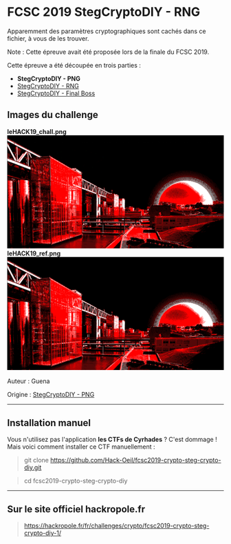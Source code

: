 # FCSC 2019 StegCryptoDIY - RNG

Apparemment des paramètres cryptographiques sont cachés dans ce fichier, à vous de les trouver.

Note : Cette épreuve avait été proposée lors de la finale du FCSC 2019.

Cette épreuve a été découpée en trois parties :

- **StegCryptoDIY - PNG**
- [StegCryptoDIY - RNG](README_2_3.md)
- [StegCryptoDIY - Final Boss](README_3_3.md)


## Images du challenge

**leHACK19_chall.png**
![leHACK19_chall.png](leHACK19_chall.png)
**leHACK19_ref.png**
![leHACK19_ref.png](leHACK19_ref.png)


Auteur : Guena

Origine : [StegCryptoDIY - PNG](https://hackropole.fr/fr/challenges/crypto/fcsc2019-crypto-steg-crypto-diy-1/)


-----------

## Installation manuel
Vous n'utilisez pas l'application **les CTFs de Cyrhades** ? C'est dommage !
Mais voici comment installer ce CTF manuellement :

> git clone https://github.com/Hack-Oeil/fcsc2019-crypto-steg-crypto-diy.git

> cd fcsc2019-crypto-steg-crypto-diy


-----------

## Sur le site officiel hackropole.fr
> https://hackropole.fr/fr/challenges/crypto/fcsc2019-crypto-steg-crypto-diy-1/